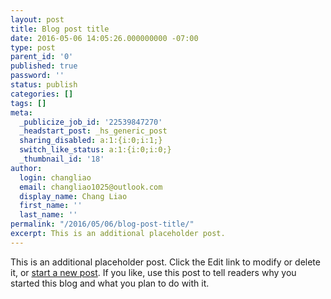 ```yaml
---
layout: post
title: Blog post title
date: 2016-05-06 14:05:26.000000000 -07:00
type: post
parent_id: '0'
published: true
password: ''
status: publish
categories: []
tags: []
meta:
  _publicize_job_id: '22539847270'
  _headstart_post: _hs_generic_post
  sharing_disabled: a:1:{i:0;i:1;}
  switch_like_status: a:1:{i:0;i:0;}
  _thumbnail_id: '18'
author:
  login: changliao
  email: changliao1025@outlook.com
  display_name: Chang Liao
  first_name: ''
  last_name: ''
permalink: "/2016/05/06/blog-post-title/"
excerpt: This is an additional placeholder post.
---
```

This is an additional placeholder post. Click the Edit link to modify or delete it, or [start a new post](https://wordpress.com/post). If you like, use this post to tell readers why you started this blog and what you plan to do with it.

